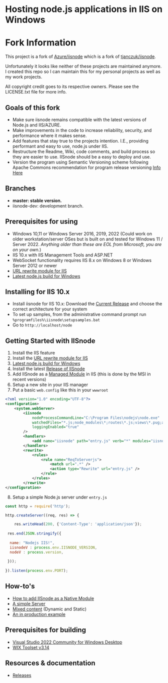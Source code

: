 Hosting node.js applications in IIS on Windows
===

# Fork Information

This project is a fork of [Azure/iisnode](https://github.com/Azure/iisnode) which is a fork of [tjanczuk/iisnode](https://github.com/tjanczuk/iisnode).

Unfortunately it looks like neither of these projects are maintained anymore. I created this repo so I can maintain this for my personal projects as well as my work projects.

All copyright credit goes to its respective owners. Please see the LICENSE.txt file for more info.

## Goals of this fork
- Make sure iisnode remains compatible with the latest versions of Node.js and IIS/AZURE.
- Make improvements in the code to increase reliability, security, and performance where it makes sense.
- Add features that stay true to the projects intention. I.E., providing performant and easy to use, node.js under IIS.
- Restructure the Readme, Wiki, code comments, and build process so they are easier to use. IISnode should be a easy to deploy and use.
- Version the program using Semantic Versioning scheme following Apache Commons recommendation for program release versioning [Info Here](https://commons.apache.org/releases/versioning.html)

## Branches

- **master: stable version.**
- iisnode-dev: development branch.

## Prerequisites for using

- Windows 10,11 or Windows Server 2016, 2019, 2022 (Could work on older workstation/server OSes but is built on and tested for Windows 11 / Server 2022. *Anything older than these are EOL from Microsoft, you are on your own.*)
- IIS 10.x with IIS Management Tools and ASP.NET
- WebSocket functionality requires IIS 8.x on Windows 8 or Windows Server 2012 or newer
- [URL rewrite module for IIS](http://www.iis.net/download/URLRewrite)
- [Latest node.js build for Windows](https://nodejs.org/en/download/current)

## Installing for IIS 10.x

- Install iisnode for IIS 10.x: Download the [Current Release](https://github.com/vifair22/iisnodeRedux/releases) and choose the correct architecture for your system
- To set up samples, from the administrative command prompt run `%programfiles%\iisnode\setupsamples.bat`
- Go to `http://localhost/node`


## Getting Started with IISnode
1. Install the IIS feature
2. Install the [URL rewrite module for IIS](http://www.iis.net/download/URLRewrite)
3. [Latest node.js build for Windows](https://nodejs.org/en/download/current)
4. Install the latest [Release of IISnode](https://github.com/vifair22/iisnodeRedux/releases)
5. Add IISnode as a [Managed Module](https://github.com/vifair22/iisnodeRedux/wiki/How-to-add-IISnode-as-a-Native-Module) in IIS (this is done by the MSI in recent versions)
6. Setup a new site in your IIS manager
7. Put a basic `web.config` like this in your `wwwroot`
```xml
<?xml version="1.0" encoding="UTF-8"?>
<configuration>
    <system.webServer>
        <iisnode 
            nodeProcessCommandLine="C:\Program Files\nodejs\node.exe"
            watchedFiles="*.js;node_modules\*;routes\*.js;views\*.pug;api\*.js"
            loggingEnabled="true"
        />
        <handlers>
            <add name="iisnode" path="entry.js" verb="*" modules="iisnode" resourceType="File" requireAccess="Script" />
        </handlers>
        <rewrite>
            <rules>
                <rule name="ReqToServerjs">
                    <match url=".*" />
                    <action type="Rewrite" url="entry.js" />
                </rule>
            </rules>
        </rewrite>
</configuration>

```
8. Setup a simple Node.js server under `entry.js`
```js
const http = require('http');

http.createServer((req, res) => {

    res.writeHead(200, {'Content-Type': 'application/json'});
    
 res.end(JSON.stringify({
  
  name: "Nodejs IIS!",
  iisnodeV : process.env.IISNODE_VERSION,
  nodeV : process.version,
 
 }));
 
}).listen(process.env.PORT);
```



## How-to's
- [How to add IISnode as a Native Module](https://github.com/vifair22/iisnodeRedux/wiki/How-to-add-IISnode-as-a-Native-Module)
- [A simple Server](https://github.com/vifair22/iisnodeRedux/wiki/The-Easy-Way)
- [Mixed content](https://github.com/vifair22/iisnodeRedux/wiki/The-Ideal-Way) (Dynamic and Static)
- [An in production example](https://github.com/vifair22/iisnodeRedux/wiki/All-In)

## Prerequisites for building

- [Visual Studio 2022 Community for Windows Desktop](https://visualstudio.microsoft.com/thank-you-downloading-visual-studio/)
- [WIX Toolset v3.14](https://github.com/wixtoolset/wix3/releases)


## Resources & documentation

- [Releases](https://github.com/vifair22/iisnodeRedux/releases)
